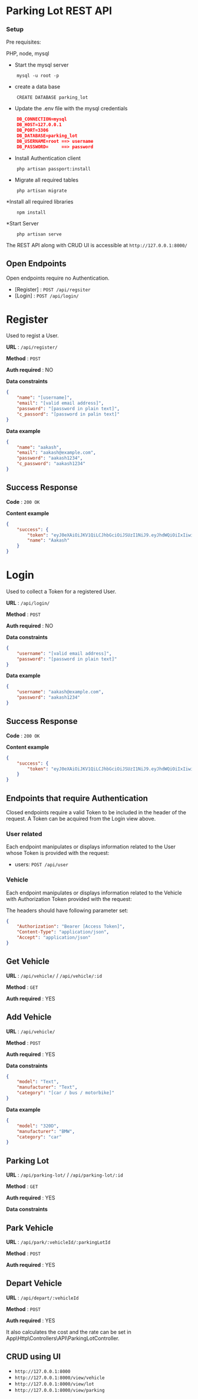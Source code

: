 # Parking Lot REST API

### Setup

Pre requisites:

PHP, node, mysql

* Start the mysql server 

```mysql
    mysql -u root -p
```

* create a data base

```mysql
    CREATE DATABASE parking_lot
```

* Update the .env file with the mysql credentials

```json
    DB_CONNECTION=mysql
    DB_HOST=127.0.0.1
    DB_PORT=3306
    DB_DATABASE=parking_lot
    DB_USERNAME=root ==> username
    DB_PASSWORD=     ==> password   
```
* Install Authentication client

```mysql
    php artisan passport:install
```

* Migrate all required tables

```mysql
    php artisan migrate
```

*Install all required libraries

```mysql
    npm install
```

*Start Server

```mysql
    php artisan serve
```

The REST API along with CRUD UI is accessible at `http://127.0.0.1:8000/`



## Open Endpoints

Open endpoints require no Authentication.

* [Register] : `POST /api/regsiter`
* [Login] : `POST /api/login/`

# Register

Used to regist a User.

**URL** : `/api/register/`

**Method** : `POST`

**Auth required** : NO

**Data constraints**

```json
{
    "name": "[username]",
    "email": "[valid email address]",
    "password": "[password in plain text]",
    "c_passord": "[password in palin text]"
}
```

**Data example**

```json
{
    "name": "aakash",
    "email": "aakash@example.com",
    "password": "aakash1234",
    "c_password": "aakash1234"
}
```

## Success Response

**Code** : `200 OK`

**Content example**

```json
{
    "success": {
        "token": "eyJ0eXAiOiJKV1QiLCJhbGciOiJSUzI1NiJ9.eyJhdWQiOiIxIiwianRpIjoiYjYyMmVlYmQ3YzczYTA0OWQwMjA2MDQyZTQ4YTFhYjIyMmUwNmZiYzBlMDczOTZhNTIxNzQyNDdiNzQ0NWI0YzIzODY0ZjFkNzk4OThiZWYiLCJpYXQiOjE2MDQ0MTkyMDMsIm5iZiI6MTYwNDQxOTIwMywiZXhwIjoxNjM1OTU1MjAzLCJzdWIiOiIzIiw...",
        "name": "Aakash"
    }
}
```

# Login

Used to collect a Token for a registered User.

**URL** : `/api/login/`

**Method** : `POST`

**Auth required** : NO

**Data constraints**

```json
{
    "username": "[valid email address]",
    "password": "[password in plain text]"
}
```

**Data example**

```json
{
    "username": "aakash@example.com",
    "password": "aakash1234"
}
```

## Success Response

**Code** : `200 OK`

**Content example**

```json
{
    "success": {
        "token": "eyJ0eXAiOiJKV1QiLCJhbGciOiJSUzI1NiJ9.eyJhdWQiOiIxIiwianRpIjoiYzQ4NTUxM2NjY2I3NzBhZTU1YzIwYjIyMThiNWI0ZjJhYTI1ZTM1OWI2YmM0MTA1ZTM5Y2QwNmNhYjkxMWQzZGE5Njk0M2ZmNTI0YWQ0MTUiLCJpYXQiOjE2MDQzNDMyNzQsIm5iZiI6MTYwNDM0MzI3NCwiZXhwIjoxNjM1ODc5Mjc0LCJzdWIiOiIyIiw...."
    }
}
```

## Endpoints that require Authentication

Closed endpoints require a valid Token to be included in the header of the
request. A Token can be acquired from the Login view above.

### User related

Each endpoint manipulates or displays information related to the User whose
Token is provided with the request:

* users: `POST /api/user`

### Vehicle

Each endpoint manipulates or displays information related to the Vehicle with 
Authorization Token provided with the request:

The headers should have following parameter set: 

```json
{
    "Authorization": "Bearer [Access Token]",
    "Content-Type": "application/json",
    "Accept": "application/json"
}
```

## Get Vehicle 

**URL** : `/api/vehicle/` / `/api/vehicle/:id`

**Method** : `GET`

**Auth required** : YES

## Add Vehicle

**URL** : `/api/vehicle/`

**Method** : `POST`

**Auth required** : YES

**Data constraints**

```json
{
    "model": "Text",
    "manufacturer": "Text",
    "category": "[car / bus / motorbike]"
}
```

**Data example**

```json
{
    "model": "320D",
    "manufacturer": "BMW",
    "category": "car"
}
```

## Parking Lot

**URL** : `/api/parking-lot/` / `/api/parking-lot/:id`

**Method** : `GET`

**Auth required** : YES

**Data constraints**

## Park Vehicle

**URL** : `/api/park/:vehicleId/:parkingLotId`

**Method** : `POST`

**Auth required** : YES

## Depart Vehicle

**URL** : `/api/depart/:vehicleId`

**Method** : `POST`

**Auth required** : YES

It also calculates the cost and the rate can be set in App\Http\Controllers\API\ParkingLotController.

## CRUD using UI

* `http://127.0.0.1:8000`
* `http://127.0.0.1:8000/view/vehicle`
* `http://127.0.0.1:8000/view/lot`
* `http://127.0.0.1:8000/view/parking`
